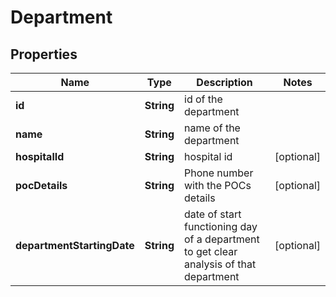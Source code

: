
# Department

## Properties
Name | Type | Description | Notes
------------ | ------------- | ------------- | -------------
**id** | **String** | id of the department  | 
**name** | **String** | name of the department  | 
**hospitalId** | **String** | hospital id  |  [optional]
**pocDetails** | **String** | Phone number with the POCs details  |  [optional]
**departmentStartingDate** | **String** | date of start functioning day of a department to get clear analysis of that department  |  [optional]



